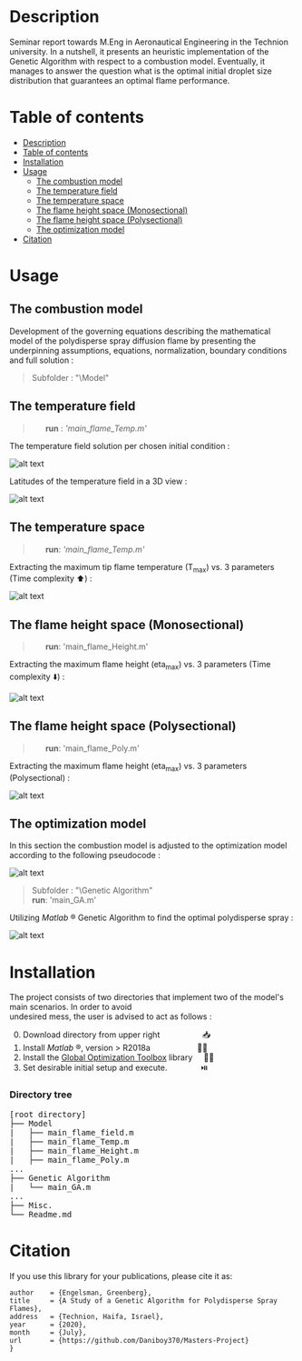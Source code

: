 # Description

Seminar report towards M.Eng in Aeronautical Engineering in the Technion university. 
In a nutshell, it presents an heuristic implementation of the Genetic Algorithm with respect to a combustion model. Eventually, it manages
to answer the question what is the optimal initial droplet size distribution that guarantees an optimal flame performance.


# Table of contents


<!--ts-->
+ [Description](#description)
+ [Table of contents](#table-of-contents)
+ [Installation](#installation)
+ [Usage](#usage)
  * [The combustion model](the-combustion-model)
   * [The temperature field](#the-temperature-field)
   * [The temperature space](#the-temperature-space)
   * [The flame height space (Monosectional)](#the-flame-height-space-monosectional)
   * [The flame height space (Polysectional)](#the-flame-height-space-polysectional)
  * [The optimization model](#the-optimization-model)
+ [Citation](#citation)
<!--te-->

# Usage

## The combustion model
Development of the governing equations describing the mathematical model of the polydisperse spray diffusion flame by presenting the underpinning assumptions, equations, normalization, boundary conditions and full solution :
> Subfolder : "\Model"

The temperature field
---------------------
> &nbsp; &nbsp; &nbsp; **run** : *'main_flame_Temp.m'*

The temperature field solution per chosen initial condition :

![alt text](https://github.com/Daniboy370/Masters-Project/blob/master/Misc/Images/T_field.png)

Latitudes of the temperature field in a 3D view :

![alt text](https://github.com/Daniboy370/Masters-Project/blob/master/Misc/Images/T_field_raw.png)

The temperature space 
-----------------------
> &nbsp; &nbsp; &nbsp; **run**: *'main_flame_Temp.m'*

Extracting the maximum tip flame temperature (T<sub>max</sub>) vs. 3 parameters (Time complexity :arrow_up:) :  

![alt text](https://github.com/Daniboy370/Masters-Project/blob/master/Misc/Images/T_max_full_a.png)

The flame height space (Monosectional)
---------------------------------
> &nbsp; &nbsp; &nbsp; **run**: 'main_flame_Height.m'

Extracting the maximum flame height (eta<sub>max</sub>) vs. 3 parameters (Time complexity :arrow_down:) :  

![alt text](https://github.com/Daniboy370/Masters-Project/blob/master/Misc/Images/p_dist_mono_0.png)

The flame height space (Polysectional)
---------------------------------------
> &nbsp; &nbsp; &nbsp; **run**: 'main_flame_Poly.m' 

Extracting the maximum flame height (eta<sub>max</sub>) vs. 3 parameters (Polysectional) :  

![alt text](https://github.com/Daniboy370/Masters-Project/blob/master/Misc/Images/p_dist_poly.png)

## The optimization model
In this section the combustion model is adjusted to the optimization model according to the following pseudocode :

![alt text](https://github.com/Daniboy370/Masters-Project/blob/master/Misc/Images/GA_alg.png)

> Subfolder : "\Genetic Algorithm" \
> **run**: 'main_GA.m' 

Utilizing *Matlab* ® Genetic Algorithm to find the optimal polydisperse spray : 

![alt text](https://github.com/Daniboy370/Masters-Project/blob/master/Misc/Images/GA_opt.png)

# Installation
The project consists of two directories that implement two of the model's main scenarios. In order to avoid <br/> 
undesired mess, the user is advised to act as follows :

0.  Download directory from upper right  &nbsp; &nbsp; &nbsp; &nbsp; &nbsp; &nbsp; &nbsp; &nbsp; &nbsp; :inbox_tray: <br/> 
1. Install *Matlab* ®, version > R2018a  &nbsp; &nbsp; &nbsp; &nbsp; &nbsp;  &nbsp; &nbsp; &nbsp; &nbsp; &nbsp; :scientist:  <br/> 
2. Install the [Global Optimization Toolbox](https://www.mathworks.com/products/global-optimization.html) library  &nbsp; &nbsp;  :mage_man: <br/> 
3. Set desirable initial setup and execute. &nbsp; &nbsp; &nbsp; &nbsp; &nbsp; &nbsp; &nbsp;  :play_or_pause_button:

### Directory tree
<pre>
[root directory]
├── Model
|   ├── main_flame_field.m
|   ├── main_flame_Temp.m
|   ├── main_flame_Height.m
|   ├── main_flame_Poly.m
...
├── Genetic Algorithm
|   └── main_GA.m
...
├── Misc.
└── Readme.md
</pre>


# Citation
If you use this library for your publications, please cite it as:
```
author    = {Engelsman, Greenberg},
title     = {A Study of a Genetic Algorithm for Polydisperse Spray Flames},
address   = {Technion, Haifa, Israel},
year      = {2020},
month     = {July},
url       = {https://github.com/Daniboy370/Masters-Project}
}
```
